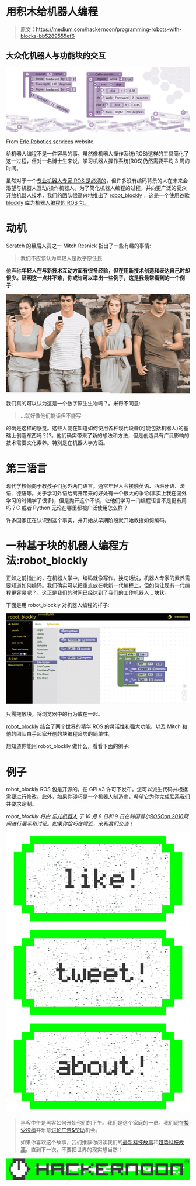 # 用积木给机器人编程

> 原文：<https://medium.com/hackernoon/programming-robots-with-blocks-bb5289555ef6>

## 大众化机器人与功能块的交互

![](img/25f1d23be305c431465f9a07e1485083.png)

From [Erle Robotics services](http://erlerobotics.com/blog/services/) website.

给机器人编程不是一件容易的事。虽然像机器人操作系统(ROS)这样的工具简化了这一过程，但对一名博士生来说，学习机器人操作系统(ROS)仍然需要平均 3 周的时间。

虽然对于一个[专业机器人专家 ROS 是必须的](/@vmayoral/how-do-i-become-a-roboticist-1fd7390083a8#.mv3yeqhk6)，但许多没有编码背景的人在未来会渴望与机器人互动/操作机器人。为了简化机器人编程的过程，并向更广泛的受众开放机器人技术，我们的团队很高兴地推出了 [robot_blockly](http://wiki.ros.org/robot_blockly) ，这是一个使用谷歌 [blockly](https://github.com/google/blockly) 库为[机器人编程的 ROS 包。](https://hackernoon.com/tagged/programming)

# 动机

Scratch 的幕后人员之一 Mitch Resnick 指出了一些有趣的事情:

> 我们不应该认为年轻人是数字原住民

他声称**年轻人在与新技术互动方面有很多经验，但在用新技术创造和表达自己时却很少。证明这一点并不难，你或许可以举出一些例子，这是我最常看到的一个例子:**

![](img/9945df30e4fe38d0c8e8750920400726.png)

我们真的可以认为这是一个数字原生生物吗？。米奇不同意:

> …就好像他们能读但不能写

的确是这样的感觉。这些人能在知道如何使用各种现代设备(可能包括机器人)的基础上创造东西吗？)?。他们确实带来了新的想法和方法，但是创造具有广泛影响的技术需要文化素养。特别是在机器人学方面。

# 第三语言

现代学校倾向于教孩子们另外两门语言。通常年轻人会接触英语、西班牙语、法语、德语等。关于学习外语给离开带来的好处有一个很大的争论(事实上我在国外学习的时候学了很多)，但是抛开这个不谈，让他们学习一门编程语言不是更有用吗？C 或者 Python 无论在哪里都被广泛使用怎么样？

许多国家正在认识到这个事实，并开始从早期阶段就开始教授如何编码。

# 一种基于块的机器人编程方法:robot_blockly

正如之前指出的，在机器人学中，编码就像写作。换句话说，机器人专家的素养需要知道如何编码。我们确实可以把重点放在教新一代编程上，但如何让现有一代编程更容易呢？。这正是我们的时间已经达到了我们的工作机器人 _ 块状。

下面是用 robot_blockly 对机器人编程的样子:

![](img/e59a8cf92319637d670eec00e1e13896.png)

只需拖放块，将浏览器中的行为放在一起。

[robot_blockly](https://github.com/erlerobot/robot_blockly) 结合了两个世界的精华:ROS 的灵活性和强大功能，以及 Mitch 和他的团队白手起家开创的块编程趋势的简单性。

想知道你能用 robot_blockly 做什么，看看下面的例子:

# 例子

robot_blockly ROS 包是开源的，在 GPLv3 许可下发布。您可以派生代码并根据需要进行修改。此外，如果你碰巧是一个机器人制造商，希望它为你完成[联系我们](http://erlerobotics.com/blog/contact/)并要求定制。

*robot_blockly 将由* [*乐儿机器人*](http://erlerobotics.com) *于 10 月 8 日和 9 日在韩国首尔*[*ROSCon 2016*](http://roscon.ros.org)*期间进行展示和讨论。如果你恰巧在附近，来和我们交谈！*

[![](img/50ef4044ecd4e250b5d50f368b775d38.png)](http://bit.ly/HackernoonFB)[![](img/979d9a46439d5aebbdcdca574e21dc81.png)](https://goo.gl/k7XYbx)[![](img/2930ba6bd2c12218fdbbf7e02c8746ff.png)](https://goo.gl/4ofytp)

> 黑客中午是黑客如何开始他们的下午。我们是这个家庭的一员。我们现在[接受投稿](http://bit.ly/hackernoonsubmission)并乐意[讨论广告&赞助](mailto:partners@amipublications.com)机会。
> 
> 如果你喜欢这个故事，我们推荐你阅读我们的[最新科技故事](http://bit.ly/hackernoonlatestt)和[趋势科技故事](https://hackernoon.com/trending)。直到下一次，不要把世界的现实想当然！

[![](img/be0ca55ba73a573dce11effb2ee80d56.png)](https://goo.gl/Ahtev1)